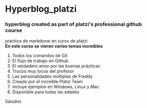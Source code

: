 # Hyperblog_platzi
### hyperblog created as part of platzi's professional github course

practica de markdonw en curso de platzi <br>
**En este curso se vieron varios temas increibles**

1. Todos los comandos de Git
2. El flujo de trabajo en Github
3. El verdadero amor por las buenas prácticas
4. Trucos muy locos del profesor
5. Las personalidades múltiples de Freddy
6. Creado por el increíble Platzi Team
7. Incluye ejemplos en Windows, Linux y Mac
8. Disponible para todas las edades

Saludos

